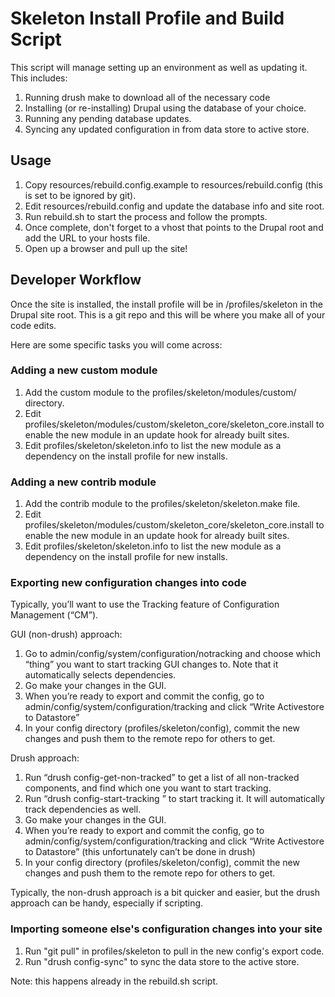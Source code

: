# Skeleton Install Profile and Build Script

This script will manage setting up an environment as well as updating it. This includes:

1. Running drush make to download all of the necessary code
2. Installing (or re-installing) Drupal using the database of your choice.
3. Running any pending database updates.
4. Syncing any updated configuration in from data store to active store.

## Usage

1. Copy resources/rebuild.config.example to resources/rebuild.config (this is set to be ignored by git).
2. Edit resources/rebuild.config and update the database info and site root.
3. Run rebuild.sh to start the process and follow the prompts.
4. Once complete, don't forget to a vhost that points to the Drupal root and add the URL to your hosts file.
5. Open up a browser and pull up the site!

## Developer Workflow

Once the site is installed, the install profile will be in /profiles/skeleton in the Drupal site root.
This is a git repo and this will be where you make all of your code edits.

Here are some specific tasks you will come across:

### Adding a new custom module

1. Add the custom module to the profiles/skeleton/modules/custom/ directory.
2. Edit profiles/skeleton/modules/custom/skeleton_core/skeleton_core.install to enable the new module in an update hook for already built sites.
3. Edit profiles/skeleton/skeleton.info to list the new module as a dependency on the install profile for new installs.

### Adding a new contrib module

1. Add the contrib module to the profiles/skeleton/skeleton.make file.
2. Edit profiles/skeleton/modules/custom/skeleton_core/skeleton_core.install to enable the new module in an update hook for already built sites.
3. Edit profiles/skeleton/skeleton.info to list the new module as a dependency on the install profile for new installs.

### Exporting new configuration changes into code

Typically, you’ll want to use the Tracking feature of Configuration Management (“CM”).

GUI (non-drush) approach:

1. Go to admin/config/system/configuration/notracking and choose which “thing” you want to start tracking GUI changes to. Note that it automatically selects dependencies.
2. Go make your changes in the GUI.
3. When you’re ready to export and commit the config, go to admin/config/system/configuration/tracking and click “Write Activestore to Datastore”
4. In your config directory (profiles/skeleton/config), commit the new changes and push them to the remote repo for others to get.

Drush approach:

1. Run “drush config-get-non-tracked” to get a list of all non-tracked components, and find which one you want to start tracking.
2. Run “drush config-start-tracking <component-name>” to start tracking it. It will automatically track dependencies as well.
3. Go make your changes in the GUI.
4. When you’re ready to export and commit the config, go to admin/config/system/configuration/tracking and click “Write Activestore to Datastore” (this unfortunately can’t be done in drush)
5. In your config directory (profiles/skeleton/config), commit the new changes and push them to the remote repo for others to get.

Typically, the non-drush approach is a bit quicker and easier, but the drush approach can be handy, especially if scripting.

### Importing someone else's configuration changes into your site

1. Run "git pull" in profiles/skeleton to pull in the new config's export code.
2. Run "drush config-sync" to sync the data store to the active store.

Note: this happens already in the rebuild.sh script.
